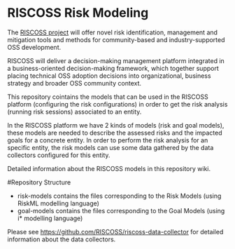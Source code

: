 # RISCOSS Risk Modeling

The [RISCOSS project](http://www.riscoss.eu) will offer novel risk identification, management and mitigation tools and methods for community-based and industry-supported OSS development. 

RISCOSS will deliver a decision-making management platform integrated in a business-oriented decision-making framework, which together support placing technical OSS adoption decisions into organizational, business strategy and broader OSS community context.

This repository cointains the models that can be used in the RISCOSS platform (configuring the risk configurations) in order to get the risk analysis (running risk sessions) associated to an entity.

In the RISCOSS platform we have 2 kinds of models (risk and goal models), these models are needed to describe the assessed risks and the impacted goals for a concrete entity. In order to perform the risk analysis for an specific entity, the risk models can use some data gathered by the data collectors configured for this entity.

Detailed information about the RISCOSS models in this repository wiki.

#Repository Structure
* risk-models contains the files corresponding to the Risk Models (using RiskML modelling language)
* goal-models contains the files corresponding to the Goal Models (using i* modelling language)

Please see https://github.com/RISCOSS/riscoss-data-collector for detailed information about the data collectors.

